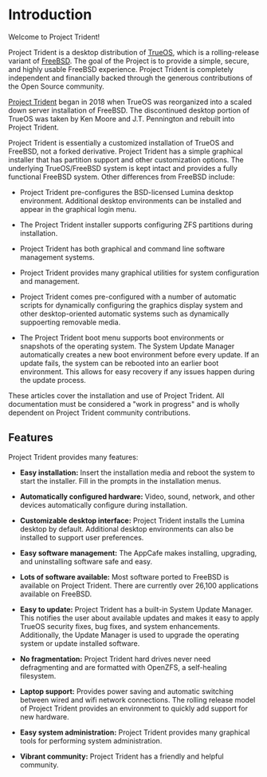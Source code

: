 # Introduction

Welcome to Project Trident!

Project Trident is a desktop distribution of [TrueOS](https://www.trueos.org), which is a rolling-release variant of [FreeBSD](https://www.freebsd.org).
The goal of the Project is to provide a simple, secure, and highly usable FreeBSD experience.
Project Trident is completely independent and financially backed through the generous contributions of the Open Source community.

[Project Trident](https://project-trident.org) began in 2018 when TrueOS was reorganized into a scaled down server installation of FreeBSD.
The discontinued desktop portion of TrueOS was taken by Ken Moore and J.T. Pennington and rebuilt into Project Trident.

Project Trident is essentially a customized installation of TrueOS and FreeBSD, not a forked derivative.
Project Trident has a simple graphical installer that has partition support and other customization options.
The underlying TrueOS/FreeBSD system is kept intact and provides a fully functional FreeBSD system.
Other differences from FreeBSD include:

-   Project Trident pre-configures the BSD-licensed Lumina desktop environment.
    Additional desktop environments can be installed and appear in the graphical login menu.

-   The Project Trident installer supports configuring ZFS partitions during installation.

-   Project Trident has both graphical and command line software management systems.

-   Project Trident provides many graphical utilities for system configuration and management.

-   Project Trident comes pre-configured with a number of automatic scripts for dynamically configuring the graphics display system and other desktop-oriented automatic systems such as dynamically suppoerting removable media.

-   The Project Trident boot menu supports boot environments or snapshots of the operating system.
    The System Update Manager automatically creates a new boot environment before every update.
    If an update fails, the system can be rebooted into an earlier boot environment.
    This allows for easy recovery if any issues happen during the update process.

These articles cover the installation and use of Project Trident.
All documentation must be considered a "work in progress" and is wholly dependent on Project Trident community contributions.

## Features

Project Trident provides many features:

-   **Easy installation:** Insert the installation media and reboot the system to start the installer.
    Fill in the prompts in the installation menus.

-   **Automatically configured hardware:** Video, sound, network, and other devices automatically configure during installation.

-   **Customizable desktop interface:** Project Trident installs the Lumina desktop by default.
    Additional desktop environments can also be installed to support user preferences.

-   **Easy software management:** The AppCafe makes installing, upgrading, and uninstalling software safe and easy.

-   **Lots of software available:** Most software ported to FreeBSD is available on Project Trident.
    There are currently over 26,100 applications available on FreeBSD.

-   **Easy to update:** Project Trident has a built-in System Update Manager.
    This notifies the user about available updates and makes it easy to apply TrueOS security fixes, bug fixes, and system enhancements.
    Additionally, the Update Manager is used to upgrade the operating system or update installed software.

-   **No fragmentation:** Project Trident hard drives never need defragmenting and are formatted with OpenZFS, a self-healing filesystem.

-   **Laptop support:** Provides power saving and automatic switching between wired and wifi network connections.
    The rolling release model of Project Trident provides an environment to quickly add support for new hardware.

-   **Easy system administration:** Project Trident provides many graphical tools for performing system administration.

-   **Vibrant community:** Project Trident has a friendly and helpful community.
